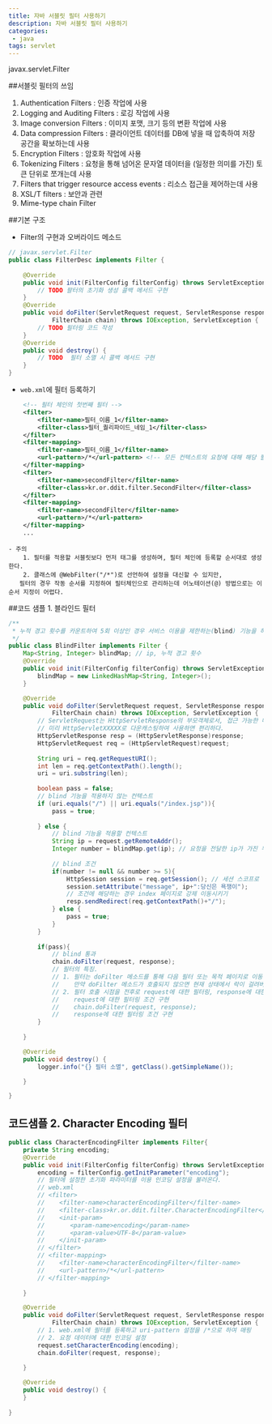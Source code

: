 ```yaml
---
title: 자바 서블릿 필터 사용하기
description: 자바 서블릿 필터 사용하기
categories:
 - java
tags: servlet
---
```



javax.servlet.Filter

##서블릿 필터의 쓰임
1. Authentication Filters : 인증 작업에 사용
2. Logging and Auditing Filters : 로깅 작업에 사용
3. Image conversion Filters : 이미지 포맷, 크기 등의 변환 작업에 사용
4. Data compression Filters : 클라이언트 데이터를 DB에 넣을 때 압축하여 저장 공간을 확보하는데 사용
5. Encryption Filters : 암호화 작업에 사용
6. Tokenizing Filters : 요청을 통해 넘어온 문자열 데이터을 (일정한 의미를 가진) 토큰 단위로 쪼개는데 사용
7. Filters that trigger resource access events : 리소스 접근을 제어하는데 사용
8. XSL/T filters : 보안과 관련
9. Mime-type chain Filter

##기본 구조
- Filter의 구현과 오버라이드 메소드
```java
// javax.servlet.Filter
public class FilterDesc implements Filter { 
	
	@Override
	public void init(FilterConfig filterConfig) throws ServletException {
		// TODO 팔터의 초기화 생성 콜백 메서드 구현
	}
	@Override
	public void doFilter(ServletRequest request, ServletResponse response,
			FilterChain chain) throws IOException, ServletException {
		// TODO 필터링 코드 작성
	}
	@Override
	public void destroy() {
		// TODO  필터 소멸 시 콜백 메서드 구현 
	}
}
```

- `web.xml`에 필터 등록하기
```xml
	<!-- 필터 체인의 첫번째 필터 -->
	<filter>
		<filter-name>필터_이름_1</filter-name>
		<filter-class>필터_퀄리파이드_네임_1</filter-class>
	</filter>
	<filter-mapping>
		<filter-name>필터_이름_1</filter-name>
		<url-pattern>/*</url-pattern> <!-- 모든 컨텍스트의 요청에 대해 해당 필터를 거친다. -->
	</filter-mapping>
	<filter>
		<filter-name>secondFilter</filter-name>
		<filter-class>kr.or.ddit.filter.SecondFilter</filter-class>
	</filter>
	<filter-mapping>
		<filter-name>secondFilter</filter-name>
		<url-pattern>/*</url-pattern>
	</filter-mapping>
    ...
```
	- 주의
		1. 필터를 적용할 서블릿보다 먼저 태그를 생성하며, 필터 체인에 등록할 순서대로 생성한다.
		2. 클래스에 @WebFilter("/*")로 선언하여 설정을 대신할 수 있지만, 
	   필터의 경우 작동 순서를 지정하여 필터체인으로 관리하는데 어노테이션(@) 방법으로는 이 순서 지정이 어렵다.

##코드 샘플 1.  블라인드 필터
```java
/**
 * 누적 경고 횟수를 카운트하여 5회 이상인 경우 서비스 이용을 제한하는(blind) 기능을 하는 필터
 */
public class BlindFilter implements Filter {
	Map<String, Integer> blindMap; // ip, 누적 경고 횟수
	@Override
	public void init(FilterConfig filterConfig) throws ServletException {
		blindMap = new LinkedHashMap<String, Integer>();
	}

	@Override
	public void doFilter(ServletRequest request, ServletResponse response,
			FilterChain chain) throws IOException, ServletException {
        // ServletRequest는 HttpServletResponse의 부모객체로서, 접근 가능한 메소드 및 변수의 종류가 제한적이므로,
        // 미리 HttpServletXXXXX로 다운캐스팅하여 사용하면 편리하다.
		HttpServletResponse resp = (HttpServletResponse)response;
		HttpServletRequest req = (HttpServletRequest)request;		
        
		String uri = req.getRequestURI();
		int len = req.getContextPath().length();
		uri = uri.substring(len);
        
		boolean pass = false;
        // blind 기능을 적용하지 않는 컨텍스트
		if (uri.equals("/") || uri.equals("/index.jsp")){
			pass = true;
			
		} else {
			// blind 기능을 적용할 컨텍스트 
			String ip = request.getRemoteAddr();
			Integer number = blindMap.get(ip); // 요청을 전달한 ip가 가진 누적 경고 횟수
			
			// blind 조건
			if(number != null && number >= 5){
				HttpSession session = req.getSession(); // 세션 스코프로 블라인드 상태를 유지한다.
				session.setAttribute("message", ip+":당신은 욕쟁이");
				// 조건에 해당하는 경우 index 페이지로 강제 이동시키기 
				resp.sendRedirect(req.getContextPath()+"/");
			} else {
				pass = true;
			}
		}
		
		if(pass){
			// blind 통과 
			chain.doFilter(request, response);
            // 필터의 특징.
            // 1. 필터는 doFilter 메소드를 통해 다음 필터 또는 목적 페이지로 이동할 수 있다.
            //    만약 doFilter 메소드가 호출되지 않으면 현재 상태에서 락이 걸려버린다!
            // 2. 필터 호출 시점을 전후로 request에 대한 필터링, response에 대한 필터링 기능이 구분된다. 
            //    request에 대한 필터링 조건 구현
            //    chain.doFilter(request, response);
            //    response에 대한 필터링 조건 구현
		}
		
	}

	@Override
	public void destroy() {
		logger.info("{} 필터 소멸", getClass().getSimpleName());

	}

}
```

## 코드샘플 2.  Character Encoding 필터
```java
public class CharacterEncodingFilter implements Filter{
	private String encoding;
	@Override
	public void init(FilterConfig filterConfig) throws ServletException {
		encoding = filterConfig.getInitParameter("encoding");
        // 필터에 설정한 초기화 파라미터를 이용 인코딩 설정을 불러온다.
        // web.xml
        // <filter>
		//    <filter-name>characterEncodingFilter</filter-name>
		//    <filter-class>kr.or.ddit.filter.CharacterEncodingFilter</filter-class>
		//    <init-param>
		//       <param-name>encoding</param-name>
		//       <param-value>UTF-8</param-value>
		//    </init-param>
	    // </filter>
	    // <filter-mapping>
		//    <filter-name>characterEncodingFilter</filter-name>
		//    <url-pattern>/*</url-pattern>
	    // </filter-mapping>
		
	}

	@Override
	public void doFilter(ServletRequest request, ServletResponse response,
			FilterChain chain) throws IOException, ServletException {
        // 1. web.xml에 필터를 등록하고 uri-pattern 설정을 /*으로 하여 매핑
        // 2. 요청 데이터에 대한 인코딩 설정
		request.setCharacterEncoding(encoding);
		chain.doFilter(request, response);
		
	}

	@Override
	public void destroy() {
	}
	
}
```










